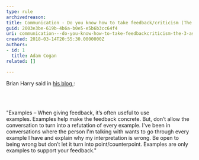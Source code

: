 ```yaml
---
type: rule
archivedreason: 
title: Communication - Do you know how to take feedback/criticism (The 3 A’s)?
guid: 2003e3be-619b-4b6a-b0e5-e5b6b3cc64f4
uri: communication---do-you-know-how-to-take-feedbackcriticism-the-3-as
created: 2018-03-14T20:55:30.0000000Z
authors:
- id: 1
  title: Adam Cogan
related: []

---
```



<p>Brian Harry said in&#160;<a href="https&#58;//blogs.msdn.microsoft.com/bharry/2017/08/18/taking-feedback/">his blog&#160;</a>&#58;&#160;​<br></p>
<br><excerpt class='endintro'></excerpt><br>
<p class="ssw15-rteElement-GreyBox">​&quot;​​Examples&#160;– When giving feedback, it’s often useful to use examples.&#160;Examples help make the feedback concrete.&#160;But, don’t allow the conversation to turn into a refutation of every example.&#160;I've been in conversations where the person I'm talking with wants to go through every example I have and explain why my interpretation is wrong.&#160;Be open to being wrong but don’t let it turn into point/counterpoint.&#160;Examples are only examples to support your feedback.​&quot;<br></p>


